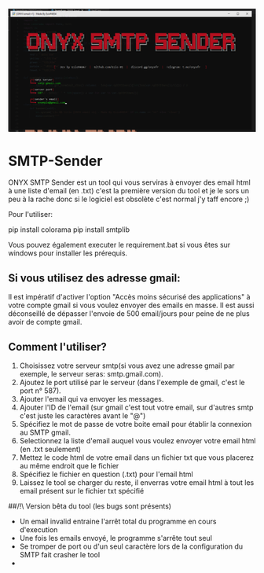 ![Cover](https://github.com/Esio-01/Esio-01/blob/main/Capture%20d%E2%80%99%C3%A9cran%202021-10-15%20004253.png)
# SMTP-Sender
ONYX SMTP Sender est un tool qui vous serviras à envoyer des email html à une liste d'email (en .txt) c'est la première version du tool et je le sors un peu à la rache donc si le logiciel est obsolète c'est normal j'y taff encore ;)

Pour l'utiliser:

pip install colorama
pip install smtplib

Vous pouvez également executer le requirement.bat si vous êtes sur windows pour installer les prérequis.

## Si vous utilisez des adresse gmail:
Il est impératif d'activer l'option "Accès moins sécurisé des applications" à votre compte gmail si vous voulez envoyer des emails en masse.
Il est aussi déconseillé de dépasser l'envoie de 500 email/jours pour peine de ne plus avoir de compte gmail. 

## Comment l'utiliser?

1. Choisissez votre serveur smtp(si vous avez une adresse gmail par exemple, le serveur seras: smtp.gmail.com).
2. Ajoutez le port utilisé par le serveur (dans l'exemple de gmail, c'est le port n° 587).
3. Ajouter l'email qui va envoyer les messages.
4. Ajouter l'ID de l'email (sur gmail c'est tout votre email, sur d'autres smtp c'est juste les caractères avant le "@")
5. Spécifiez le mot de passe de votre boite email pour établir la connexion au SMTP gmail.
6. Selectionnez la liste d'email auquel vous voulez envoyer votre email html (en .txt seulement)
7. Mettez le code html de votre email dans un fichier txt que vous placerez au même endroit que le fichier
8. Spécifiez le fichier en question (.txt) pour l'email html
9. Laissez le tool se charger du reste, il enverras votre email html à tout les email présent sur le fichier txt spécifié 

##/!\ Version bêta du tool (les bugs sont présents)
- Un email invalid entraine l'arrêt total du programme en cours d'execution
- Une fois les emails envoyé, le programme s'arrête tout seul
- Se tromper de port ou d'un seul caractère lors de la configuration du SMTP fait crasher le tool
- 
